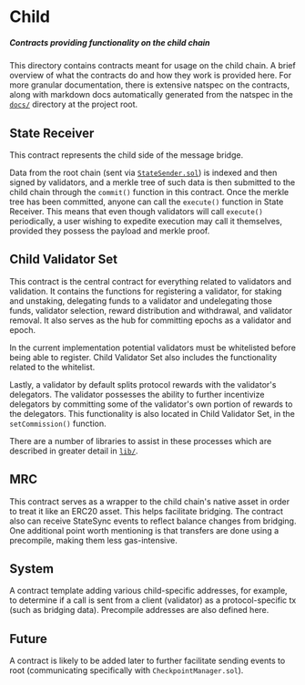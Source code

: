 # Child

##### Contracts providing functionality on the child chain

This directory contains contracts meant for usage on the child chain. A brief overview of what the contracts do and how they work is provided here. For more granular documentation, there is extensive natspec on the contracts, along with markdown docs automatically generated from the natspec in the [`docs/`](../../docs/) directory at the project root.

## State Receiver

This contract represents the child side of the message bridge.

Data from the root chain (sent via [`StateSender.sol`](../root/StateSender.sol)) is indexed and then signed by validators, and a merkle tree of such data is then submitted to the child chain through the `commit()` function in this contract. Once the merkle tree has been committed, anyone can call the `execute()` function in State Receiver. This means that even though validators will call `execute()` periodically, a user wishing to expedite execution may call it themselves, provided they possess the payload and merkle proof.

## Child Validator Set

This contract is the central contract for everything related to validators and validation. It contains the functions for registering a validator, for staking and unstaking, delegating funds to a validator and undelegating those funds, validator selection, reward distribution and withdrawal, and validator removal. It also serves as the hub for committing epochs as a validator and epoch.

In the current implementation potential validators must be whitelisted before being able to register. Child Validator Set also includes the functionality related to the whitelist.

Lastly, a validator by default splits protocol rewards with the validator's delegators. The validator possesses the ability to further incentivize delegators by committing some of the validator's own portion of rewards to the delegators. This functionality is also located in Child Validator Set, in the `setCommission()` function.

There are a number of libraries to assist in these processes which are described in greater detail in [`lib/`](../lib/README.md).

## MRC

This contract serves as a wrapper to the child chain's native asset in order to treat it like an ERC20 asset. This helps facilitate bridging. The contract also can receive StateSync events to reflect balance changes from bridging. One additional point worth mentioning is that transfers are done using a precompile, making them less gas-intensive.

## System

A contract template adding various child-specific addresses, for example, to determine if a call is sent from a client (validator) as a protocol-specific tx (such as bridging data). Precompile addresses are also defined here.

## Future

A contract is likely to be added later to further facilitate sending events to root (communicating specifically with `CheckpointManager.sol`).
